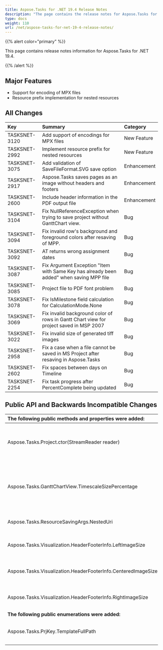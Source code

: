```yaml
---
title: Aspose.Tasks for .NET 19.4 Release Notes
description: "The page contains the release notes for Aspose.Tasks for .NET 19.4."
type: docs
weight: 110
url: /net/aspose-tasks-for-net-19-4-release-notes/
---
```


{{% alert color="primary" %}} 

This page contains release notes information for Aspose.Tasks for .NET 19.4.

{{% /alert %}} 
## **Major Features**
- Support for encoding of MPX files
- Resource prefix implementation for nested resources
## **All Changes**

|**Key**|**Summary**|**Category**|
| :- | :- | :- |
|TASKSNET-3120|Add support of encodings for MPX files|New Feature|
|TASKSNET-2992|Implement resource prefix for nested resources|New Feature|
|TASKSNET-3075|Add validation of SaveFileFormat.SVG save option|Enhancement|
|TASKSNET-2917|Aspose.Tasks saves pages as an image without headers and footers|Enhancement|
|TASKSNET-2600|Include header information in the PDF output file|Enhancement|
|TASKSNET-3104|Fix NullReferenceException when trying to save project without GanttChart view.|Bug|
|TASKSNET-3094|Fix invalid row's background and foreground colors after resaving of MPP.|Bug|
|TASKSNET-3092|AT returns wrong assignment dates|Bug|
|TASKSNET-3087|Fix Argument Exception "Item with Same Key has already been added" when saving MPP file|Bug|
|TASKSNET-3085|Project file to PDF font problem|Bug|
|TASKSNET-3078|Fix IsMilestone field calculation for CalculationMode.None|Bug|
|TASKSNET-3069|Fix invalid background color of rows in Gantt Chart view for project saved in MSP 2007|Bug|
|TASKSNET-3022|Fix invalid size of generated tiff images|Bug|
|TASKSNET-2958|Fix a case when a file cannot be saved in MS Project after resaving in Aspose.Tasks|Bug|
|TASKSNET-2602|Fix spaces between days on Timeline|Bug|
|TASKSNET-2254|Fix task progress after PercentComplete being updated|Bug|

## **Public API and Backwards Incompatible Changes**

|**The following public methods and properties were added:**|**Description**|
| :- | :- |
|Aspose.Tasks.Project.ctor(StreamReader reader)|Initializes a new instance of the <see cref="Project" /> class from a StreamReader instance.|
|Aspose.Tasks.GanttChartView.TimescaleSizePercentage|Gets or sets a percentage to reduce or enlarge the spacing between units on the timescale tier|
|Aspose.Tasks.ResourceSavingArgs.NestedUri|Gets or sets the nested resource URI.|
|Aspose.Tasks.Visualization.HeaderFooterInfo.LeftImageSize|Gets or sets the displayed size of the left image.|
|Aspose.Tasks.Visualization.HeaderFooterInfo.CenteredImageSize|Gets or sets the displayed size of the center image.|
|Aspose.Tasks.Visualization.HeaderFooterInfo.RightImageSize|Gets or sets the displayed size of the right image.|
|**The following public enumerations were added:**|**Description**|
|Aspose.Tasks.PrjKey.TemplateFullPath|Represents the Template (Project) full file name.|

